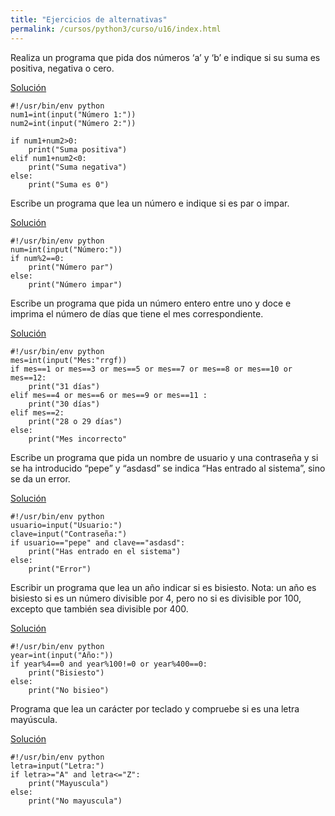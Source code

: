 ```yaml
---
title: "Ejercicios de alternativas"
permalink: /cursos/python3/curso/u16/index.html
---
```



Realiza un programa que pida dos números ‘a’ y ‘b’ e indique si su suma es positiva, negativa o cero.

[Solución](ejercicio1.py)

	#!/usr/bin/env python
    num1=int(input("Número 1:"))
    num2=int(input("Número 2:"))		

    if num1+num2>0:
        print("Suma positiva")
    elif num1+num2<0:
        print("Suma negativa")
    else:
        print("Suma es 0")		

Escribe un programa que lea un número e indique si es par o impar.

[Solución](ejercicio2.py)

	#!/usr/bin/env python
    num=int(input("Número:"))		
    if num%2==0:
        print("Número par")
    else:
        print("Número impar")

Escribe un programa que pida un número entero entre uno y doce e imprima el número de días que tiene el mes correspondiente.

[Solución](ejercicio3.py)

	#!/usr/bin/env python
	mes=int(input("Mes:"rrgf))		
	if mes==1 or mes==3 or mes==5 or mes==7 or mes==8 or mes==10 or mes==12:
	    print("31 días")
	elif mes==4 or mes==6 or mes==9 or mes==11 :
	    print("30 días")
	elif mes==2:
	    print("28 o 29 días")
	else:
	    print("Mes incorrecto"

Escribe un programa que pida un nombre de usuario y una contraseña y si se ha introducido “pepe” y “asdasd” se indica “Has entrado al sistema”, sino se da un error.

[Solución](ejercicio4.py)

	#!/usr/bin/env python
	usuario=input("Usuario:")
	clave=input("Contraseña:")		
	if usuario=="pepe" and clave=="asdasd":
		print("Has entrado en el sistema")
	else:
	  	print("Error")

Escribir un programa que lea un año indicar si es bisiesto. Nota: un año es bisiesto si es un número divisible por 4, pero no si es divisible por 100, excepto que también sea divisible por 400.

[Solución](ejercicio5.py)

	#!/usr/bin/env python
	year=int(input("Año:"))		
	if year%4==0 and year%100!=0 or year%400==0:
	    print("Bisiesto")
	else:
	    print("No bisieo")

Programa que lea un carácter por teclado y compruebe si es una letra mayúscula.

[Solución](ejercicio6.py)

	#!/usr/bin/env python
	letra=input("Letra:")		
	if letra>="A" and letra<="Z":
		print("Mayuscula")
	else:
		print("No mayuscula")

